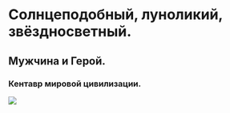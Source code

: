 # Солнцеподобный, луноликий, звёздносветный.
## Мужчина и Герой. 
### Кентавр мировой цивилизации.

![](https://avatars.mds.yandex.net/i?id=8a3cd96ccecdc1f193572c581860d428_l-8350343-images-thumbs&n=13)
